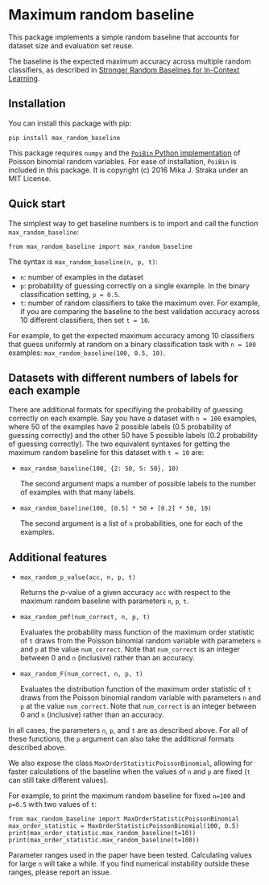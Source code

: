 # Maximum random baseline

This package implements a simple random baseline that accounts for dataset size
and evaluation set reuse.

The baseline is the expected maximum accuracy across multiple random classifiers,
as described in [Stronger Random Baselines for In-Context Learning](https://arxiv.org/pdf/2404.13020).

## Installation

You can install this package with pip:

```
pip install max_random_baseline
```

This package requires `numpy` and the
[`PoiBin` Python implementation](https://github.com/tsakim/poibin)
of Poisson binomial random variables. 
For ease of installation, `PoiBin` is included in this package.
It is copyright (c) 2016 Mika J. Straka under an MIT License.

## Quick start

The simplest way to get baseline numbers is to import and call the function
`max_random_baseline`:

```
from max_random_baseline import max_random_baseline
```

The syntax is ```max_random_baseline(n, p, t)```:

- `n`: number of examples in the dataset
- `p`: probability of guessing correctly on a single example.
  In the binary classification setting, `p = 0.5`.
- `t`: number of random classifiers to take the maximum over.
  For example, if you are comparing the baseline to the best validation accuracy
  across 10 different classifiers, then set `t = 10`.

For example, to get the expected maximum accuracy among 10 classifiers that
guess uniformly at random on a binary classification task with `n = 100`
examples: `max_random_baseline(100, 0.5, 10)`.


## Datasets with different numbers of labels for each example

There are additional formats for specifiying the probability of guessing correctly on each example.
Say you have a dataset with `n = 100` examples, where 50 of the examples have 2
possible labels (0.5 probability of guessing correctly) and the other 50 have 5
possible labels (0.2 probability of guessing correctly). The two equivalent syntaxes
for getting the maximum random baseline for this dataset with `t = 10` are:


- `max_random_baseline(100, {2: 50, 5: 50}, 10)`
    
   The second argument maps a number of possible labels to the number of
   examples with that many labels.

- `max_random_baseline(100, [0.5] * 50 + [0.2] * 50, 10)`
    
    The second argument is a list of `n` probabilities, one for each of the examples.

## Additional features

- `max_random_p_value(acc, n, p, t)`

    Returns the $p$-value of a given accuracy `acc` with respect to the maximum
    random baseline with parameters `n`, `p`, `t`.

- `max_random_pmf(num_correct, n, p, t)`

    Evaluates the probability mass function of the maximum order statistic of
    `t` draws from the Poisson binomial random variable with parameters `n` and `p`
    at the value `num_correct`. Note that `num_correct` is an integer between 0
    and `n` (inclusive) rather than an accuracy.

- `max_random_F(num_correct, n, p, t)`

    Evaluates the distribution function of the maximum order statistic of
    `t` draws from the Poisson binomial random variable with parameters `n` and `p`
    at the value `num_correct`. Note that `num_correct` is an integer between 0
    and `n` (inclusive) rather than an accuracy.

In all cases, the parameters `n`, `p`, and `t` are as described above.
For all of these functions, the `p` argument can also take the additional formats
described above.

We also expose the class `MaxOrderStatisticPoissonBinomial`, allowing for faster
calculations of the baseline when the values of `n` and `p` are fixed (`t` can
still take different values).

For example, to print the maximum random baseline for fixed `n=100` and `p=0.5`
with two values of `t`:

```
from max_random_baseline import MaxOrderStatisticPoissonBinomial
max_order_statistic = MaxOrderStatisticPoissonBinomial(100, 0.5)
print(max_order_statistic.max_random_baseline(t=10))
print(max_order_statistic.max_random_baseline(t=100))
```

Parameter ranges used in the paper have been tested.
Calculating values for large `n` will take a while.
If you find numerical instability outside these ranges, please report an issue.